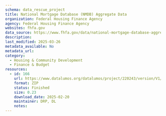 ```yaml
---
schema: data_rescue_project 
title: National Mortgage Database (NMDB) Aggregate Data
organization: Federal Housing Finance Agency
agency: Federal Housing Finance Agency
websites: fhfa.gov
data_source: https://www.fhfa.gov/data/national-mortgage-database-aggregate-statistics
description: 
last_modified: 2025-03-26
metadata_available: No
metadata_url: 
category:
  - Housing & Community Development 
  - Finance & Budget 
resources:
  - id: 166
    url: https://www.datalumos.org/datalumos/project/220243/version/V1/view
    format: ZIP
    status: Finished
    size: 0.23
    download_date: 2025-02-20
    maintainer: DRP, DL
    notes: 
---
```

